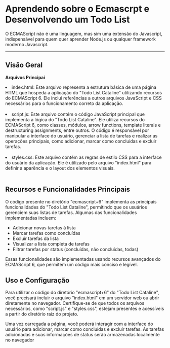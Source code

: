 <h1>Aprendendo sobre o Ecmascrpt e Desenvolvendo um Todo List </h1>
<p>O ECMAScript não é uma linguagem, mas sim uma extensão do Javascript, indispensável para quem quer aprender Node.js ou qualquer framework moderno Javascript.</p>
<hr>

<h2>Visão Geral</h2>
<strong>Arquivos Principai</strong>
<p>
<li>index.html: Este arquivo representa a estrutura básica de uma página HTML que hospeda a aplicação do "Todo List Cataline" utilizando recursos do ECMAScript 6. Ele inclui referências a outros arquivos JavaScript e CSS necessários para o funcionamento correto da aplicação.</li>
<br>
<li>script.js: Este arquivo contém o código JavaScript principal que implementa a lógica do "Todo List Cataline". Ele utiliza recursos do ECMAScript 6, como classes, módulos, arrow functions, template literals e destructuring assignments, entre outros. O código é responsável por manipular a interface do usuário, gerenciar a lista de tarefas e realizar as operações principais, como adicionar, marcar como concluídas e excluir tarefas.</li>
<br>
<li>styles.css: Este arquivo contém as regras de estilo CSS para a interface do usuário da aplicação. Ele é utilizado pelo arquivo "index.html" para definir a aparência e o layout dos elementos visuais.</li>
<br>
<h2>Recursos e Funcionalidades Principais</h2>
<p>O código presente no diretório "ecmascript+6" implementa as principais funcionalidades do "Todo List Cataline", permitindo que os usuários gerenciem suas listas de tarefas. Algumas das funcionalidades implementadas incluem:

<ul>
    <li>Adicionar novas tarefas à lista</li>
    <li>Marcar tarefas como concluídas</li>
    <li>Excluir tarefas da lista</li>
    <li>Visualizar a lista completa de tarefas</li>
    <li>Filtrar tarefas por status (concluídas, não concluídas, todas)</li>
</ul>
<p>Essas funcionalidades são implementadas usando recursos avançados do ECMAScript 6, que permitem um código mais conciso e legível.</p>

<h2>Uso e Configuração</h2>
<p>Para utilizar o código do diretório "ecmascript+6" do "Todo List Cataline", você precisará incluir o arquivo "index.html" em um servidor web ou abrir diretamente no navegador. Certifique-se de que todos os arquivos necessários, como "script.js" e "styles.css", estejam presentes e acessíveis a partir do diretório raiz do projeto.

Uma vez carregada a página, você poderá interagir com a interface do usuário para adicionar, marcar como concluídas e excluir tarefas. As tarefas adicionadas e suas informações de status serão armazenadas localmente no navegador</p>




